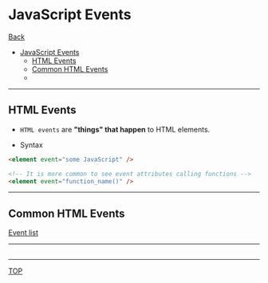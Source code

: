 # JavaScript Events

[Back](../index.md)

- [JavaScript Events](#javascript-events)
  - [HTML Events](#html-events)
  - [Common HTML Events](#common-html-events)
  - [](#)

---

## HTML Events

- `HTML events` are **"things" that happen** to HTML elements.

- Syntax

```html
<element event="some JavaScript" />

<!-- It is more common to see event attributes calling functions -->
<element event="function_name()" />
```

---

## Common HTML Events

[Event list](https://www.w3schools.com/jsref/dom_obj_event.asp)

---

##

---

[TOP](#javascript-events)
